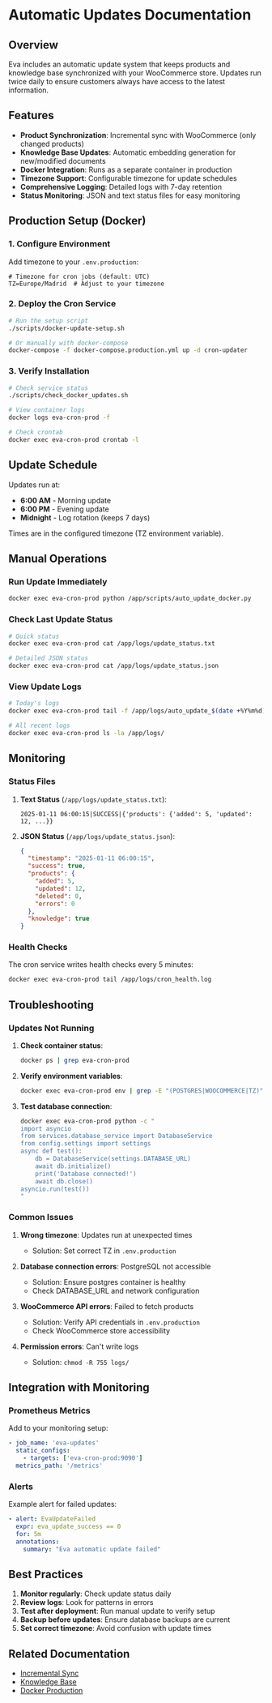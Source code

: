 # Automatic Updates Documentation

## Overview

Eva includes an automatic update system that keeps products and knowledge base synchronized with your WooCommerce store. Updates run twice daily to ensure customers always have access to the latest information.

## Features

- **Product Synchronization**: Incremental sync with WooCommerce (only changed products)
- **Knowledge Base Updates**: Automatic embedding generation for new/modified documents
- **Docker Integration**: Runs as a separate container in production
- **Timezone Support**: Configurable timezone for update schedules
- **Comprehensive Logging**: Detailed logs with 7-day retention
- **Status Monitoring**: JSON and text status files for easy monitoring

## Production Setup (Docker)

### 1. Configure Environment

Add timezone to your `.env.production`:
```env
# Timezone for cron jobs (default: UTC)
TZ=Europe/Madrid  # Adjust to your timezone
```

### 2. Deploy the Cron Service

```bash
# Run the setup script
./scripts/docker-update-setup.sh

# Or manually with docker-compose
docker-compose -f docker-compose.production.yml up -d cron-updater
```

### 3. Verify Installation

```bash
# Check service status
./scripts/check_docker_updates.sh

# View container logs
docker logs eva-cron-prod -f

# Check crontab
docker exec eva-cron-prod crontab -l
```

## Update Schedule

Updates run at:
- **6:00 AM** - Morning update
- **6:00 PM** - Evening update
- **Midnight** - Log rotation (keeps 7 days)

Times are in the configured timezone (TZ environment variable).

## Manual Operations

### Run Update Immediately
```bash
docker exec eva-cron-prod python /app/scripts/auto_update_docker.py
```

### Check Last Update Status
```bash
# Quick status
docker exec eva-cron-prod cat /app/logs/update_status.txt

# Detailed JSON status
docker exec eva-cron-prod cat /app/logs/update_status.json
```

### View Update Logs
```bash
# Today's logs
docker exec eva-cron-prod tail -f /app/logs/auto_update_$(date +%Y%m%d).log

# All recent logs
docker exec eva-cron-prod ls -la /app/logs/
```

## Monitoring

### Status Files

1. **Text Status** (`/app/logs/update_status.txt`):
   ```
   2025-01-11 06:00:15|SUCCESS|{'products': {'added': 5, 'updated': 12, ...}}
   ```

2. **JSON Status** (`/app/logs/update_status.json`):
   ```json
   {
     "timestamp": "2025-01-11 06:00:15",
     "success": true,
     "products": {
       "added": 5,
       "updated": 12,
       "deleted": 0,
       "errors": 0
     },
     "knowledge": true
   }
   ```

### Health Checks

The cron service writes health checks every 5 minutes:
```bash
docker exec eva-cron-prod tail /app/logs/cron_health.log
```

## Troubleshooting

### Updates Not Running

1. **Check container status**:
   ```bash
   docker ps | grep eva-cron-prod
   ```

2. **Verify environment variables**:
   ```bash
   docker exec eva-cron-prod env | grep -E "(POSTGRES|WOOCOMMERCE|TZ)"
   ```

3. **Test database connection**:
   ```bash
   docker exec eva-cron-prod python -c "
   import asyncio
   from services.database_service import DatabaseService
   from config.settings import settings
   async def test():
       db = DatabaseService(settings.DATABASE_URL)
       await db.initialize()
       print('Database connected!')
       await db.close()
   asyncio.run(test())
   "
   ```

### Common Issues

1. **Wrong timezone**: Updates run at unexpected times
   - Solution: Set correct TZ in `.env.production`

2. **Database connection errors**: PostgreSQL not accessible
   - Solution: Ensure postgres container is healthy
   - Check DATABASE_URL and network configuration

3. **WooCommerce API errors**: Failed to fetch products
   - Solution: Verify API credentials in `.env.production`
   - Check WooCommerce store accessibility

4. **Permission errors**: Can't write logs
   - Solution: `chmod -R 755 logs/`

## Integration with Monitoring

### Prometheus Metrics

Add to your monitoring setup:
```yaml
- job_name: 'eva-updates'
  static_configs:
    - targets: ['eva-cron-prod:9090']
  metrics_path: '/metrics'
```

### Alerts

Example alert for failed updates:
```yaml
- alert: EvaUpdateFailed
  expr: eva_update_success == 0
  for: 5m
  annotations:
    summary: "Eva automatic update failed"
```

## Best Practices

1. **Monitor regularly**: Check update status daily
2. **Review logs**: Look for patterns in errors
3. **Test after deployment**: Run manual update to verify setup
4. **Backup before updates**: Ensure database backups are current
5. **Set correct timezone**: Avoid confusion with update times

## Related Documentation

- [Incremental Sync](./INCREMENTAL_SYNC.md)
- [Knowledge Base](./KNOWLEDGE_BASE.md)
- [Docker Production](./docker-production.md)